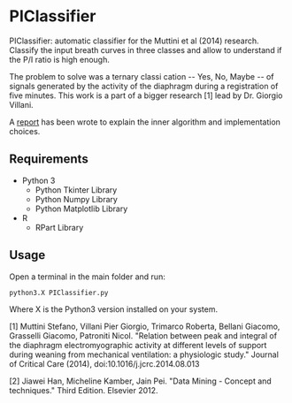 # PIClassifier
PIClassifier: automatic classifier for the Muttini et al (2014) research. Classify the input breath curves in three classes and allow to understand if the P/I ratio is high enough.

The problem to solve was a ternary classi cation -- Yes, No, Maybe -- of signals generated by the activity of the diaphragm during a registration of five minutes. This work is a part of a bigger research [1] lead by Dr. Giorgio Villani.

A [report](https://github.com/Emanz93/PIClassifier/blob/master/Technical_Report.pdf)  has been wrote to explain the inner algorithm and implementation choices.

## Requirements
* Python 3
    * Python Tkinter Library
    * Python Numpy Library
    * Python Matplotlib Library
* R
    * RPart Library

## Usage
Open a terminal in the main folder and run:

    python3.X PIClassifier.py

Where X is the Python3 version installed on your system.


[1] Muttini Stefano, Villani Pier Giorgio, Trimarco Roberta, Bellani Giacomo, Grasselli Giacomo, Patroniti Nicol.
    "Relation between peak and integral of the diaphragm electromyographic activity at different levels of support during weaning from mechanical ventilation: a physiologic study."
    Journal of Critical Care (2014), doi:10.1016/j.jcrc.2014.08.013

[2] Jiawei Han, Micheline Kamber, Jain Pei. "Data Mining - Concept and techniques." Third Edition. Elsevier 2012.
